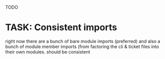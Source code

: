 TODO

# TASK: Consistent imports

right now there are a bunch of bare module imports (preferred) and also a bunch of module member imports (from factoring the cli & ticket files into their own modules. should be consistent
